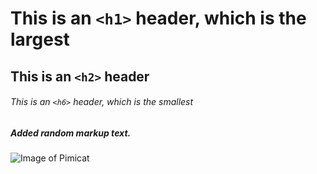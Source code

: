 # This is an `<h1>` header, which is the largest

## This is an `<h2>` header

###### This is an `<h6>` header, which is the smallest

##### Added random markup text.
![Image of Pimicat](https://octodex.github.com/images/yaktocat.png)
